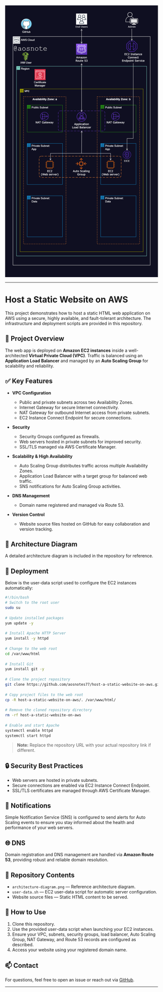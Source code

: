 ![Alt text](/Host_a_Static_Website_on_AWS.png)

---

# Host a Static Website on AWS

This project demonstrates how to host a static HTML web application on AWS using a secure, highly available, and fault-tolerant architecture. The infrastructure and deployment scripts are provided in this repository.

## 📌 Project Overview

The web app is deployed on **Amazon EC2 instances** inside a well-architected **Virtual Private Cloud (VPC)**. Traffic is balanced using an **Application Load Balancer** and managed by an **Auto Scaling Group** for scalability and reliability.

## ✅ Key Features

* **VPC Configuration**

  * Public and private subnets across two Availability Zones.
  * Internet Gateway for secure Internet connectivity.
  * NAT Gateway for outbound Internet access from private subnets.
  * EC2 Instance Connect Endpoint for secure connections.

* **Security**

  * Security Groups configured as firewalls.
  * Web servers hosted in private subnets for improved security.
  * SSL/TLS managed via AWS Certificate Manager.

* **Scalability & High Availability**

  * Auto Scaling Group distributes traffic across multiple Availability Zones.
  * Application Load Balancer with a target group for balanced web traffic.
  * SNS notifications for Auto Scaling Group activities.

* **DNS Management**

  * Domain name registered and managed via Route 53.

* **Version Control**

  * Website source files hosted on GitHub for easy collaboration and version tracking.

## 📂 Architecture Diagram

A detailed architecture diagram is included in the repository for reference.

## 🚀 Deployment

Below is the user-data script used to configure the EC2 instances automatically:

```bash
#!/bin/bash
# Switch to the root user
sudo su

# Update installed packages
yum update -y

# Install Apache HTTP Server
yum install -y httpd

# Change to the web root
cd /var/www/html

# Install Git
yum install git -y

# Clone the project repository
git clone https://github.com/aosnotes77/host-a-static-website-on-aws.git

# Copy project files to the web root
cp -R host-a-static-website-on-aws/. /var/www/html/

# Remove the cloned repository directory
rm -rf host-a-static-website-on-aws

# Enable and start Apache
systemctl enable httpd
systemctl start httpd
```

> **Note:** Replace the repository URL with your actual repository link if different.

## 🔒 Security Best Practices

* Web servers are hosted in private subnets.
* Secure connections are enabled via EC2 Instance Connect Endpoint.
* SSL/TLS certificates are managed through AWS Certificate Manager.

## 📢 Notifications

Simple Notification Service (SNS) is configured to send alerts for Auto Scaling events to ensure you stay informed about the health and performance of your web servers.

## 🌐 DNS

Domain registration and DNS management are handled via **Amazon Route 53**, providing robust and reliable domain resolution.

## 📎 Repository Contents

* `architecture-diagram.png` — Reference architecture diagram.
* `user-data.sh` — EC2 user-data script for automatic server configuration.
* Website source files — Static HTML content to be served.

## 📖 How to Use

1. Clone this repository.
2. Use the provided user-data script when launching your EC2 instances.
3. Ensure your VPC, subnets, security groups, load balancer, Auto Scaling Group, NAT Gateway, and Route 53 records are configured as described.
4. Access your website using your registered domain name.

## 📫 Contact

For questions, feel free to open an issue or reach out via [GitHub](https://github.com/aosnotes77).

---



